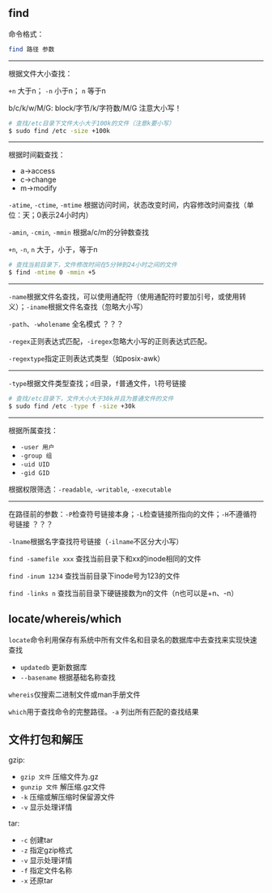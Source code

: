## find

命令格式：

``` Bash
find 路径 参数
```

-----

根据文件大小查找：

`+n` 大于n；   `-n` 小于n；  `n` 等于n

b/c/k/w/M/G: block/字节/k/字符数/M/G  注意大小写！

``` Bash
# 查找/etc目录下文件大小大于100k的文件（注意k要小写）
$ sudo find /etc -size +100k
```

-----

根据时间戳查找：

* a->access
* c->change
* m->modify

`-atime`, `-ctime`, `-mtime` 根据访问时间，状态改变时间，内容修改时间查找（单位：天；0表示24小时内）

`-amin`, `-cmin`, `-mmin` 根据a/c/m的分钟数查找

`+n`, `-n`, `n` 大于，小于，等于n

``` Bash
# 查找当前目录下，文件修改时间在5分钟到24小时之间的文件
$ find -mtime 0 -mmin +5
```

-----

`-name`根据文件名查找，可以使用通配符（使用通配符时要加引号，或使用转义）；`-iname`根据文件名查找（忽略大小写）

`-path`、`-wholename` 全名模式  ？？？

`-regex`正则表达式匹配，`-iregex`忽略大小写的正则表达式匹配。

`-regextype`指定正则表达式类型（如posix-awk）

-----

`-type`根据文件类型查找；`d`目录，`f`普通文件，`l`符号链接

```Bash
# 查找/etc目录下，文件大小大于30k并且为普通文件的文件
$ sudo find /etc -type f -size +30k
```
-----

根据所属查找：

* `-user 用户`
* `-group 组`
* `-uid UID`
* `-gid GID`

根据权限筛选：`-readable`, `-writable`, `-executable`

-----

在路径前的参数：`-P`检查符号链接本身；`-L`检查链接所指向的文件；`-H`不遵循符号链接   ？？？

`-lname`根据名字查找符号链接（`-ilname`不区分大小写）

`find -samefile xxx` 查找当前目录下和xx的inode相同的文件

`find -inum 1234` 查找当前目录下inode号为123的文件

`find -links n` 查找当前目录下硬链接数为n的文件（n也可以是+n、-n）

## locate/whereis/which

`locate`命令利用保存有系统中所有文件名和目录名的数据库中去查找来实现快速查找

* `updatedb` 更新数据库
* `--basename` 根据基础名称查找

`whereis`仅搜索二进制文件或man手册文件

`which`用于查找命令的完整路径。`-a` 列出所有匹配的查找结果

## 文件打包和解压

gzip:

* `gzip 文件` 压缩文件为.gz
* `gunzip 文件` 解压缩.gz文件
* `-k` 压缩或解压缩时保留源文件
* `-v` 显示处理详情

tar:

* `-c` 创建tar
* `-z` 指定gzip格式
* `-v` 显示处理详情
* `-f` 指定文件名称
* `-x` 还原tar


